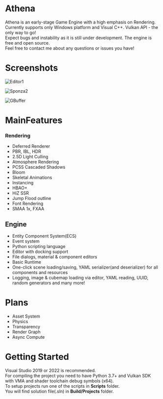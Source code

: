 # Athena
Athena is an early-stage Game Engine with a high emphasis on Rendering.     
Currently supports only Windows platform and Visual C++. Vulkan API - the only way to go!    
Expect bugs and instability as it is still under development. The engine is free and open source.    
Feel free to contact me about any questions or issues you have!

# Screenshots
![Editor1](https://github.com/Algor1tm/Athena/assets/68811145/73d81214-1bfe-4be9-a4c1-ffbe234911fb)

![Sponza2](https://github.com/Algor1tm/Athena/assets/68811145/ed4898d1-e80e-42db-a7a3-c0f16adda1f0)

![GBuffer](https://github.com/Algor1tm/Athena/assets/68811145/08a3b7b3-1c85-412f-954a-1a9f4c4ca742)

# MainFeatures

### Rendering

- Deferred Renderer
- PBR, IBL, HDR
- 2.5D Light Culling
- Atmosphere Rendering
- PCSS Cascaded Shadows
- Bloom
- Skeletal Animations
- Instancing
- HBAO+
- HiZ SSR
- Jump Flood outline
- Font Rendering
- SMAA 1x, FXAA

## Engine

- Entity Component System(ECS)
- Event system
- Python scripting language
- Editor with docking support
- File dialogs, material & component editors
- Basic Runtime
- One-click scene loading/saving, YAML serializer(and deserializer) for all components and resources
- Logging, image & cubemap loading via editor, YAML reading, UUID, random generators and many more!

# Plans

- Asset System
- Physics
- Transparency
- Render Graph
- Async Compute


# Getting Started
Visual Studio 2019 or 2022 is recommended.  
For compiling the project you need to have Python 3.7+ and Vulkan SDK with VMA and shader toolchain debug symbols (x64).    
To setup projects run one of the scripts in <b>Scripts</b> folder.      
You will find solution file(.sln) in <b>Build/Projects</b> folder.      

